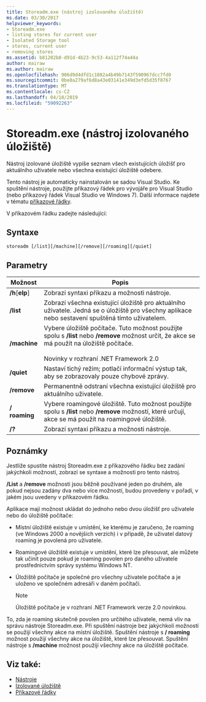 ```yaml
---
title: Storeadm.exe (nástroj izolovaného úložiště)
ms.date: 03/30/2017
helpviewer_keywords:
- Storeadm.exe
- listing stores for current user
- Isolated Storage tool
- stores, current user
- removing stores
ms.assetid: b81202b8-d91d-4b23-9c53-4a112f74a44a
author: mairaw
ms.author: mairaw
ms.openlocfilehash: 906d9d4dfd1c1082a4b49b7143f590967dcc7fd0
ms.sourcegitcommit: 0be8a279af6d8a43e03141e349d3efd5d35f8767
ms.translationtype: MT
ms.contentlocale: cs-CZ
ms.lasthandoff: 04/18/2019
ms.locfileid: "59092263"
---
```

# <a name="storeadmexe-isolated-storage-tool"></a>Storeadm.exe (nástroj izolovaného úložiště)
Nástroj izolované úložiště vypíše seznam všech existujících úložišť pro aktuálního uživatele nebo všechna existující úložiště odebere.  
  
 Tento nástroj je automaticky nainstalován se sadou Visual Studio. Ke spuštění nástroje, použijte příkazový řádek pro vývojáře pro Visual Studio (nebo příkazový řádek Visual Studio ve Windows 7). Další informace najdete v tématu [příkazové řádky](../../../docs/framework/tools/developer-command-prompt-for-vs.md).  
  
 V příkazovém řádku zadejte následující:  
  
## <a name="syntax"></a>Syntaxe  
  
```  
storeadm [/list][/machine][/remove][/roaming][/quiet]  
```  
  
## <a name="parameters"></a>Parametry  
  
|Možnost|Popis|  
|------------|-----------------|  
|**/h**[**elp**]|Zobrazí syntaxi příkazu a možnosti nástroje.|  
|**/list**|Zobrazí všechna existující úložiště pro aktuálního uživatele. Jedná se o úložiště pro všechny aplikace nebo sestavení spuštěná tímto uživatelem.|  
|**/machine**|Vybere úložiště počítače. Tuto možnost použijte spolu s **/list** nebo **/remove** možnost určit, že akce se má použít na úložiště počítače.<br /><br /> Novinky v rozhraní .NET Framework 2.0|  
|**/quiet**|Nastaví tichý režim; potlačí informační výstup tak, aby se zobrazovaly pouze chybové zprávy.|  
|**/remove**|Permanentně odstraní všechna existující úložiště pro aktuálního uživatele.|  
|**/ roaming**|Vybere roamingové úložiště. Tuto možnost použijte spolu s **/list** nebo **/remove** možností, které určují, akce se má použít na roamingové úložiště.|  
|**/?**|Zobrazí syntaxi příkazu a možnosti nástroje.|  
  
## <a name="remarks"></a>Poznámky  
 Jestliže spustíte nástroj Storeadm.exe z příkazového řádku bez zadání jakýchkoli možností, zobrazí se syntaxe a možnosti pro tento nástroj.  
  
 **/List** a **/remove** možnosti jsou běžně používané jeden po druhém, ale pokud nejsou zadány dva nebo více možností, budou provedeny v pořadí, v jakém jsou uvedeny v příkazovém řádku.  
  
 Aplikace mají možnost ukládat do jednoho nebo dvou úložišť pro uživatele nebo do úložiště počítače:  
  
-   Místní úložiště existuje v umístění, ke kterému je zaručeno, že roaming (ve Windows 2000 a novějších verzích) i v případě, že uživatel datový roaming je povolená pro uživatele.  
  
-   Roamingové úložiště existuje v umístění, které lze přesouvat, ale můžete tak učinit pouze pokud je roaming povolen pro daného uživatele prostřednictvím správy systému Windows NT.  
  
-   Úložiště počítače je společné pro všechny uživatele počítače a je uloženo ve společném adresáři v daném počítači.  
  
    > [!NOTE]
    >  Úložiště počítače je v rozhraní .NET Framework verze 2.0 novinkou.  
  
 To, zda je roaming skutečně povolen pro určitého uživatele, nemá vliv na správu nástroje Storeadm.exe. Při spuštění nástroje bez jakýchkoli možností se použijí všechny akce na místní úložiště. Spuštění nástroje s **/ roaming** možnost použijí všechny akce na úložiště, které lze přesouvat. Spuštění nástroje s **/machine** možnost použijí všechny akce na úložiště počítače.  
  
## <a name="see-also"></a>Viz také:

- [Nástroje](../../../docs/framework/tools/index.md)
- [Izolované úložiště](../../../docs/standard/io/isolated-storage.md)
- [Příkazové řádky](../../../docs/framework/tools/developer-command-prompt-for-vs.md)
